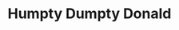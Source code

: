 ---
pid: LS123
title: Humpty Dumpty Donald
location_transcription: Independence Hall
zipcode: '19103'
outside_phl: 
neighborhood: Rittenhouse Square,Avenue of The Arts,Logan Square,Fitler Square
age: '75'
age_range: 70+
instagram: 
image_file_name: LS_123.jpg
proposal_transcription: Trump falls down
topic: Figure,Politics
topic_summary: 0, 0
type: Other No Form
keywords_other: 
credit: Sue Jacobs
image_labels: 
twitter: 
facebook: 
permalink: "/monuments/ls123/"
layout: item-page
---